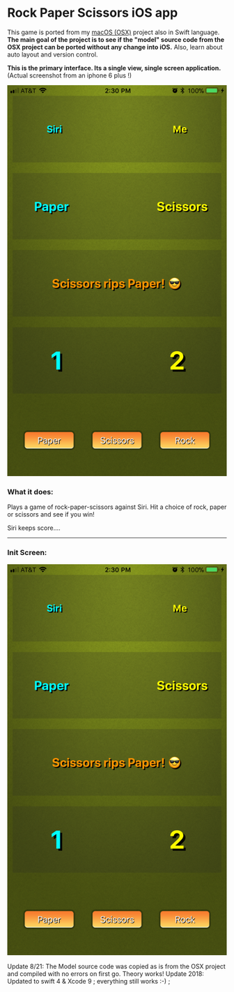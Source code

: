 # Rock Paper Scissors iOS app


This game is ported from my [macOS (OSX)](https://github.com/codeRomeo/RockPaperScissorsOSX) project also in Swift language. 
**The main goal of the project is to see if the "model" source code from the OSX project can be ported without any change 
into iOS.** Also, learn about auto layout and  version control. 
 
**This is the primary interface. Its a single view, single screen application.**  
(Actual screenshot from an iphone 6 plus !)

![alt tag](https://github.com/codeRomeo/rockPaperiOS/blob/master/RPS_iOS-iPhone6.png)

### What it does:
Plays a game of rock-paper-scissors against Siri. Hit a choice of rock, paper or scissors and see if you win!

Siri keeps score....
***
### Init Screen: 

![alt tag](https://github.com/codeRomeo/rockPaperiOS/blob/master/RPS_iOS-iPhone6.png)

Update 8/21: The Model source code was copied as is from the OSX project and compiled with no errors on first go. Theory works!
Update 2018: Updated to swift 4 & Xcode 9 ;  everything still works :-) ;
